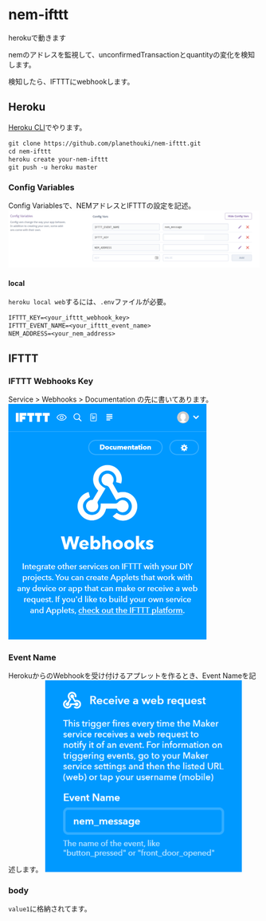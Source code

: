 # nem-ifttt
herokuで動きます

nemのアドレスを監視して、unconfirmedTransactionとquantityの変化を検知します。

検知したら、IFTTTにwebhookします。

## Heroku

[Heroku CLI](https://devcenter.heroku.com/articles/getting-started-with-nodejs#set-up)でやります。

```
git clone https://github.com/planethouki/nem-ifttt.git
cd nem-ifttt
heroku create your-nem-ifttt
git push -u heroku master
```

### Config Variables
Config Variablesで、NEMアドレスとIFTTTの設定を記述。
![Heroku Config Variables Screen](https://github.com/planethouki/images/blob/master/nem-ifttt/nem-ifttt06.png)

#### local
`heroku local web`するには、`.env`ファイルが必要。

```
IFTTT_KEY=<your_ifttt_webhook_key>
IFTTT_EVENT_NAME=<your_ifttt_event_name>
NEM_ADDRESS=<your_nem_address>
```

## IFTTT

### IFTTT Webhooks Key
Service > Webhooks > Documentation の先に書いてあります。
<img alt="IFTTT Webhooks Key Screen" src="https://github.com/planethouki/images/blob/master/nem-ifttt/nem-ifttt08.PNG" width="398px">

### Event Name
HerokuからのWebhookを受け付けるアプレットを作るとき、Event Nameを記述します。
<img alt="Event Name Screen" src="https://github.com/planethouki/images/blob/master/nem-ifttt/nem-ifttt07.PNG" width="396px">

### body
`value1`に格納されてます。
